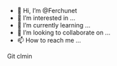 - 👋 Hi, I’m @Ferchunet
- 👀 I’m interested in ...
- 🌱 I’m currently learning ...
- 💞️ I’m looking to collaborate on ...
- 📫 How to reach me ...

<!---
Ferchunet/Ferchunet is a ✨ special ✨ repository because its `README.md` (this file) appears on your GitHub profile.
You can click the Preview link to take a look at your changes.
--->
Git clmin
